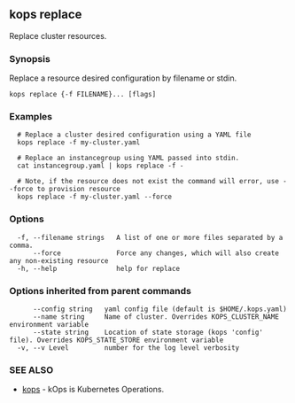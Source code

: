 
<!--- This file is automatically generated by make gen-cli-docs; changes should be made in the go CLI command code (under cmd/kops) -->

## kops replace

Replace cluster resources.

### Synopsis

Replace a resource desired configuration by filename or stdin.

```
kops replace {-f FILENAME}... [flags]
```

### Examples

```
  # Replace a cluster desired configuration using a YAML file
  kops replace -f my-cluster.yaml
  
  # Replace an instancegroup using YAML passed into stdin.
  cat instancegroup.yaml | kops replace -f -
  
  # Note, if the resource does not exist the command will error, use --force to provision resource
  kops replace -f my-cluster.yaml --force
```

### Options

```
  -f, --filename strings   A list of one or more files separated by a comma.
      --force              Force any changes, which will also create any non-existing resource
  -h, --help               help for replace
```

### Options inherited from parent commands

```
      --config string   yaml config file (default is $HOME/.kops.yaml)
      --name string     Name of cluster. Overrides KOPS_CLUSTER_NAME environment variable
      --state string    Location of state storage (kops 'config' file). Overrides KOPS_STATE_STORE environment variable
  -v, --v Level         number for the log level verbosity
```

### SEE ALSO

* [kops](kops.md)	 - kOps is Kubernetes Operations.


